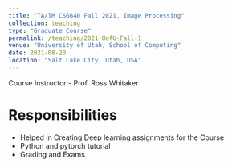 ```yaml
---
title: "TA/TM CS6640 Fall 2021, Image Processing"
collection: teaching
type: "Graduate Course"
permalink: /teaching/2021-UofU-Fall-1
venue: "University of Utah, School of Computing"
date: 2021-08-20
location: "Salt Lake City, Utah, USA"
---
```

Course Instructor:- Prof. Ross Whitaker

Responsibilities
======
- Helped in Creating Deep learning assignments for the Course 
- Python and pytorch tutorial
- Grading and Exams

